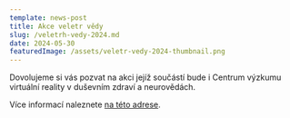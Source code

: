 ```yaml
---
template: news-post
title: Akce veletr vědy
slug: /veletrh-vedy-2024.md
date: 2024-05-30
featuredImage: /assets/veletr-vedy-2024-thumbnail.png
---
```


Dovolujeme si vás pozvat na akci jejíž součástí bude i Centrum výzkumu virtuální reality v duševním zdraví a neurovědách.

Více informací naleznete [na této adrese](https://www.veletrhvedy.cz/cs/uvod/).

